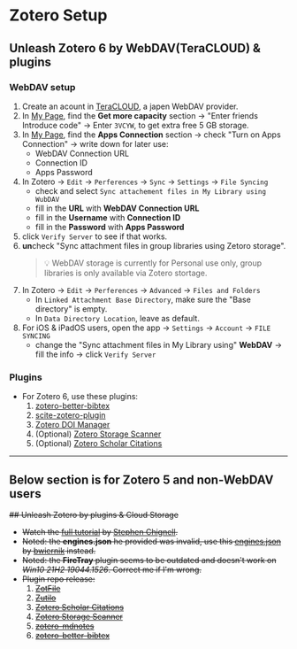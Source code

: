 # Zotero Setup

## Unleash Zotero 6 by WebDAV(TeraCLOUD) & plugins

### WebDAV setup

1. Create an acount in [TeraCLOUD](https://teracloud.jp/en/), a japen WebDAV provider.
2. In [My Page](https://teracloud.jp/en/modules/mypage/usage/), find the **Get more capacity** section -> "Enter friends Introduce code" -> Enter `3VCYW`, to get extra free 5 GB storage.
3. In [My Page](https://teracloud.jp/en/modules/mypage/usage/), find the **Apps Connection** section -> check "Turn on Apps Connection" -> write down for later use:
   - WebDAV Connection URL
   - Connection ID
   - Apps Password
4. In Zotero -> `Edit` -> `Perferences` -> `Sync` -> `Settings` -> `File Syncing`
   - check and select `Sync attachement files in My Library using WubDAV`
   - fill in the **URL** with **WebDAV Connection URL**
   - fill in the **Username** with **Connection ID**
   - fill in the **Password** with **Apps Password**
5. click `Verify Server` to see if that works.
6. **un**check "Sync attachment files in group libraries using Zetoro storage".
   > 💡 WebDAV storage is currently for Personal use only, group libraries is only available via Zotero stortage.
7. In Zotero -> `Edit` -> `Perferences` -> `Advanced` -> `Files and Folders`
   - In `Linked Attachment Base Directory`, make sure the "Base directory" is empty.
   - In `Data Directory Location`, leave as default.
8. For iOS & iPadOS users, open the app -> `Settings` -> `Account` -> `FILE SYNCING`
   - change the "Sync attachment files in My Library using" **WebDAV** -> fill the info -> click `Verify Server`

### Plugins

- For Zotero 6, use these plugins:
  1. [zotero-better-bibtex](https://github.com/retorquere/zotero-better-bibtex/releases/)
  2. [scite-zotero-plugin](https://github.com/scitedotai/scite-zotero-plugin)
  3. [Zotero DOI Manager](https://github.com/bwiernik/zotero-shortdoi)
  4. (Optional) [Zotero Storage Scanner](https://github.com/retorquere/zotero-storage-scanner/releases/)
  5. (Optional) [Zotero Scholar Citations](https://github.com/beloglazov/zotero-scholar-citations/raw/master/builds/zotero-scholar-citations-1.9.3-fx.xpi)

---

## Below section is for Zotero 5 and non-WebDAV users

<strike>## Unleash Zotero by plugins & Cloud Storage

- Watch the [full tutorial](https://www.researchgate.net/publication/325828616_Tutorial_The_Best_Reference_Manager_Setup_Zotero_ZotFile_Cloud_Storage) by [Stephen Chignell](https://www.researchgate.net/profile/Stephen-Chignell).
- Noted: the **engines.json** he provided was invalid, use this [engines.json](https://github.com/bwiernik/zotero-tools/blob/master/engines.json) by [bwiernik](https://github.com/bwiernik) instead.
- Noted: the **FireTray** plugin seems to be outdated and doesn't work on _Win10 21H2 19044.1526_. Correct me if I'm wrong.
- Plugin repo release:
  1. [ZotFile](https://github.com/jlegewie/zotfile/releases/)
  2. [Zutilo](https://github.com/wshanks/Zutilo/releases)
  3. [Zotero Scholar Citations](https://github.com/beloglazov/zotero-scholar-citations/raw/master/builds/zotero-scholar-citations-1.9.3-fx.xpi)
  4. [Zotero Storage Scanner](https://github.com/retorquere/zotero-storage-scanner/releases/)
  5. [zotero-mdnotes](https://github.com/argenos/zotero-mdnotes/releases/)
  6. [zotero-better-bibtex](https://github.com/retorquere/zotero-better-bibtex/releases/)</strike>
